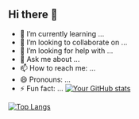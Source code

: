 ## Hi there 👋




- 🌱 I’m currently learning ...
- 👯 I’m looking to collaborate on ...
- 🤔 I’m looking for help with ...
- 💬 Ask me about ...
- 📫 How to reach me: ...
- 😄 Pronouns: ...
- ⚡ Fun fact: ...
[![Your GitHub stats](https://github-readme-stats.vercel.app/api?username=kyriezhi&show_icons=true&theme=radical)](https://github.com/kyriezhi)

[![Top Langs](https://github-readme-stats.vercel.app/api/top-langs/?username=kyriezhi)](https://github.com/anuraghazra/github-readme-stats)
